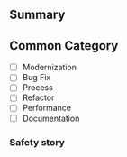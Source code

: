 ## Summary
<!--
    Provide a link to the ticket or document which prompted this change,
    Describe the rationale and design decisions.
-->

## Common Category

<!--
If your PR fits into a streamlined PR category, please note it here

Note: These are not generic labels, your PR must meet the criteria laid out:
https://github.com/dimagi/code-review/blob/master/docs/common_categories.rst
-->

- [ ] Modernization
- [ ] Bug Fix
- [ ] Process
- [ ] Refactor
- [ ] Performance
- [ ] Documentation

### Safety story
<!--
Describe any aspects of testing which aren't captured by automated testing. 

Did any part of the PR require local testing? Was broader QA performed?
-->
